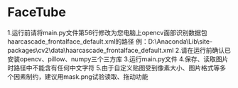 # FaceTube
1.运行前请将main.py文件第56行修改为您电脑上opencv面部识别数据包haarcascade_frontalface_default.xml的路径
  例：D:\Anaconda\Lib\site-packages\cv2\data\haarcascade_frontalface_default.xml
2.请在运行前确认已安装opencv、pillow、numpy三个三方库
3.运行main.py文件
4.保存、读取图片时路径中不能含有任何中文字符
5.由于自定义贴图受到像素大小、图片格式等多个因素制约，建议用mask.png试验读取、拖动功能
